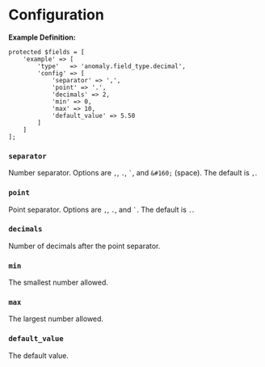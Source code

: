# Configuration

**Example Definition:**

```
protected $fields = [
    'example' => [
        'type'   => 'anomaly.field_type.decimal',
        'config' => [
            'separator' => ',',
            'point' => '.',
            'decimals' => 2,
            'min' => 0,
            'max' => 10,
            'default_value' => 5.50
        ]
    ]
];
```

### `separator`

Number separator. Options are `,`, `.`, ``` ` ```, and `&#160;` (space). The default is `,`.

### `point`

Point separator. Options are `,`, `.`, and ``` ` ```. The default is `.`.

### `decimals`

Number of decimals after the point separator.

### `min`

The smallest number allowed.

### `max`

The largest number allowed.

### `default_value`

The default value.
